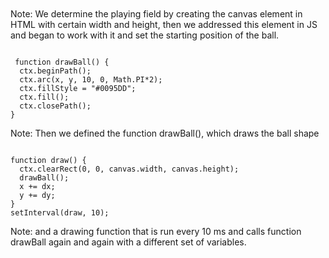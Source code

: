 <pre><code class="hljs" data-line-numbers="1,3,4" data-trim>
<canvas id="myCanvas" width="480" height="320"></canvas>
<script>
  const canvas = document.getElementById("myCanvas");
  const ctx = canvas.getContext("2d");
  let x = canvas.width/2;
  let y = canvas.height-30;
  let dx = 2;
  let dy = -2;
</script>
</code></pre>
Note: We determine the playing field by creating the canvas element in HTML with certain width and height, then we addressed this element in JS and began to work with it and set the starting position of the ball. 

<pre><code class="hljs" data-line-numbers="1-7" data-trim>
 function drawBall() {
  ctx.beginPath();
  ctx.arc(x, y, 10, 0, Math.PI*2);
  ctx.fillStyle = "#0095DD";
  ctx.fill();
  ctx.closePath();
}
</code></pre>
Note: Then we defined the function drawBall(), which draws the ball shape

<pre><code class="hljs" data-line-numbers="1-7" data-trim>
function draw() {
  ctx.clearRect(0, 0, canvas.width, canvas.height);
  drawBall();
  x += dx;
  y += dy;
}
setInterval(draw, 10);
</code></pre>
Note: and a drawing function that  is run every 10 ms and  calls function drawBall again and again with a different set of variables. 